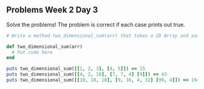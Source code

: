 ## Problems Week 2 Day 3

Solve the problems! The problem is correct if each case prints out true.

```ruby
# Write a method two_dimensional_sum(arr) that takes a 2D Array and sums all the elements in the array.

def two_dimensional_sum(arr)
  # Put code here
end

puts two_dimensional_sum([[1, 2, 3], [4, 5]]) == 15
puts two_dimensional_sum([[4, 2, 10], [7, 7, 4] [9]]) == 43
puts two_dimensional_sum([[10, 10, 10], [9, 16, 4, 32] [99, 4]]) == 194
```
